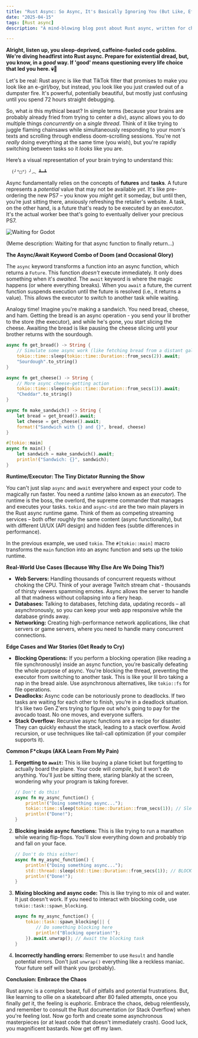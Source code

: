 ```yaml
---
title: "Rust Async: So Async, It's Basically Ignoring You (But Like, Efficiently)"
date: "2025-04-15"
tags: [Rust async]
description: "A mind-blowing blog post about Rust async, written for chaotic Gen Z engineers."

---
```


**Alright, listen up, you sleep-deprived, caffeine-fueled code goblins. We're diving headfirst into Rust async. Prepare for existential dread, but, you know, in a *good* way. If 'good' means questioning every life choice that led you here. 💀🙏**

Let's be real: Rust async is like that TikTok filter that promises to make you look like an e-girl/boy, but instead, you look like you just crawled out of a dumpster fire. It's powerful, potentially beautiful, but mostly just confusing until you spend 72 hours straight debugging.

So, what *is* this mythical beast? In simple terms (because your brains are probably already fried from trying to center a div), async allows you to do multiple things *concurrently* on a *single thread*. Think of it like trying to juggle flaming chainsaws while simultaneously responding to your mom's texts and scrolling through endless doom-scrolling sessions. You're not *really* doing everything at the same time (you wish), but you're rapidly switching between tasks so it *looks* like you are.

Here’s a visual representation of your brain trying to understand this:

```ascii
  (╯°□°）╯︵ ┻━┻
```

Async fundamentally relies on the concepts of **futures** and **tasks**. A future represents a *potential* value that may not be available *yet*. It's like pre-ordering the new PS7 – you know you *might* get it someday, but until then, you’re just sitting there, anxiously refreshing the retailer's website. A task, on the other hand, is a future that's ready to be executed by an executor. It's the actual worker bee that's going to eventually deliver your precious PS7.

![Waiting for Godot](https://i.imgflip.com/159k6k.jpg)

(Meme description: Waiting for that async function to finally return…)

**The Async/Await Keyword Combo of Doom (and Occasional Glory)**

The `async` keyword transforms a function into an async function, which returns a `Future`. This function *doesn't* execute immediately. It only does something when it's *awaited*. The `await` keyword is where the magic happens (or where everything breaks). When you `await` a future, the current function suspends execution until the future is resolved (i.e., it returns a value). This allows the executor to switch to another task while waiting.

Analogy time! Imagine you're making a sandwich. You need bread, cheese, and ham. Getting the bread is an async operation - you send your lil brother to the store (the executor), and while he's gone, you start slicing the cheese. Awaiting the bread is like pausing the cheese slicing until your brother returns with the sourdough.

```rust
async fn get_bread() -> String {
    // Simulate some async work (like fetching bread from a distant galaxy)
    tokio::time::sleep(tokio::time::Duration::from_secs(2)).await;
    "Sourdough".to_string()
}

async fn get_cheese() -> String {
    // More async cheese-getting action
    tokio::time::sleep(tokio::time::Duration::from_secs(1)).await;
    "Cheddar".to_string()
}

async fn make_sandwich() -> String {
    let bread = get_bread().await;
    let cheese = get_cheese().await;
    format!("Sandwich with {} and {}", bread, cheese)
}

#[tokio::main]
async fn main() {
    let sandwich = make_sandwich().await;
    println!("Sandwich: {}", sandwich);
}
```

**Runtime/Executor: The Tiny Dictator Running the Show**

You can't just slap `async` and `await` everywhere and expect your code to magically run faster. You need a *runtime* (also known as an *executor*). The runtime is the boss, the overlord, the supreme commander that manages and executes your tasks. `tokio` and `async-std` are the two main players in the Rust async runtime game. Think of them as competing streaming services – both offer roughly the same content (async functionality), but with different UI/UX (API design) and hidden fees (subtle differences in performance).

In the previous example, we used `tokio`. The `#[tokio::main]` macro transforms the `main` function into an async function and sets up the tokio runtime.

**Real-World Use Cases (Because Why Else Are We Doing This?)**

*   **Web Servers:** Handling thousands of concurrent requests without choking the CPU. Think of your average Twitch stream chat - thousands of thirsty viewers spamming emotes. Async allows the server to handle all that madness without collapsing into a fiery heap.
*   **Databases:** Talking to databases, fetching data, updating records – all asynchronously, so you can keep your web app responsive while the database grinds away.
*   **Networking:** Creating high-performance network applications, like chat servers or game servers, where you need to handle many concurrent connections.

**Edge Cases and War Stories (Get Ready to Cry)**

*   **Blocking Operations:** If you perform a blocking operation (like reading a file synchronously) inside an async function, you're basically defeating the whole purpose of async. You're blocking the thread, preventing the executor from switching to another task. This is like your lil bro taking a nap in the bread aisle. Use asynchronous alternatives, like `tokio::fs` for file operations.
*   **Deadlocks:** Async code can be notoriously prone to deadlocks. If two tasks are waiting for each other to finish, you’re in a deadlock situation. It's like two Gen Z'ers trying to figure out who's going to pay for the avocado toast. No one moves, and everyone suffers.
*   **Stack Overflow:** Recursive async functions are a recipe for disaster. They can quickly exhaust the stack, leading to a stack overflow. Avoid recursion, or use techniques like tail-call optimization (if your compiler supports it).

**Common F\*ckups (AKA Learn From My Pain)**

1.  **Forgetting to `await`:** This is like buying a plane ticket but forgetting to actually board the plane. Your code will *compile*, but it won't *do* anything. You'll just be sitting there, staring blankly at the screen, wondering why your program is taking forever.

    ```rust
    // Don't do this!
    async fn my_async_function() {
        println!("Doing something async...");
        tokio::time::sleep(tokio::time::Duration::from_secs(1)); // Sleep but don't await
        println!("Done!");
    }
    ```

2.  **Blocking inside async functions:** This is like trying to run a marathon while wearing flip-flops. You'll slow everything down and probably trip and fall on your face.

    ```rust
    // Don't do this either!
    async fn my_async_function() {
        println!("Doing something async...");
        std::thread::sleep(std::time::Duration::from_secs(1)); // BLOCKING!
        println!("Done!");
    }
    ```

3.  **Mixing blocking and async code:** This is like trying to mix oil and water. It just doesn't work. If you need to interact with blocking code, use `tokio::task::spawn_blocking`.

    ```rust
    async fn my_async_function() {
        tokio::task::spawn_blocking(|| {
            // Do something blocking here
            println!("Blocking operation!");
        }).await.unwrap(); // Await the blocking task
    }
    ```

4.  **Incorrectly handling errors:** Remember to use `Result` and handle potential errors. Don't just `unwrap()` everything like a reckless maniac. Your future self will thank you (probably).

**Conclusion: Embrace the Chaos**

Rust async is a complex beast, full of pitfalls and potential frustrations. But, like learning to ollie on a skateboard after 80 failed attempts, once you finally *get* it, the feeling is euphoric. Embrace the chaos, debug relentlessly, and remember to consult the Rust documentation (or Stack Overflow) when you're feeling lost. Now go forth and create some asynchronous masterpieces (or at least code that doesn't immediately crash). Good luck, you magnificent bastards. Now get off my lawn.
